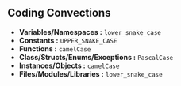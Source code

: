 ## Coding Convections

- **Variables/Namespaces :** `lower_snake_case`
- **Constants :** `UPPER_SNAKE_CASE`
- **Functions :** `camelCase`
- **Class/Structs/Enums/Exceptions :** `PascalCase`
- **Instances/Objects :** `camelCase`
- **Files/Modules/Libraries :** `lower_snake_case`

